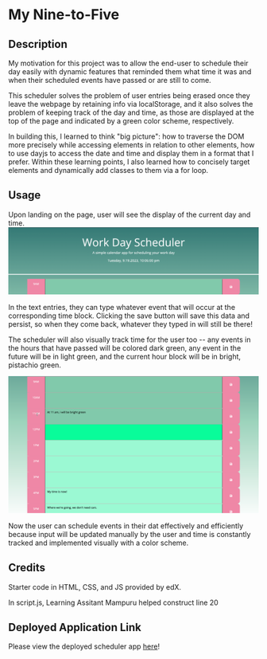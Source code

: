 # My Nine-to-Five

## Description
My motivation for this project was to allow the end-user to schedule their day easily with dynamic features that reminded them what time it was and when their scheduled events have passed or are still to come.

This scheduler solves the problem of user entries being erased once they leave the webpage by retaining info via localStorage, and it also solves the problem of keeping track of the day and time, as those are displayed at the top of the page and indicated by a green color scheme, respectively.

In building this, I learned to think "big picture": how to traverse the DOM more precisely while accessing elements in relation to other elements, how to use dayjs to access the date and time and display them in a format that I prefer. Within these learning points, I also learned how to concisely target elements and dynamically add classes to them via a for loop.

## Usage
Upon landing on the page, user will see the display of the current day and time.
![Scheduler shows day and time](./assets/images/datedisplay.png)

In the text entries, they can type whatever event that will occur at the corresponding time block.
Clicking the save button will save this data and persist, so when they come back, whatever they typed in will still be there!

The scheduler will also visually track time for the user too -- 
any events in the hours that have passed will be colored dark green,
any event in the future will be in light green,
and the current hour block will be in bright, pistachio green.

![Event block colors change depending if time is in the past, present, or the future. One click saves the user's input!](./assets/images/timetracker.png)

Now the user can schedule events in their dat effectively and efficiently because input will be updated manually by the user and time is constantly tracked and implemented visually with a color scheme.


## Credits
Starter code in HTML, CSS, and JS provided by edX.

In script.js, Learning Assitant Mampuru helped construct line 20

## Deployed Application Link
Please view the deployed scheduler app [here](https://mintyry.github.io/schedule-nine-to-five/)!